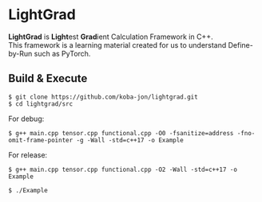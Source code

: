 # LightGrad
**LightGrad** is **Light**est **Grad**ient Calculation Framework in C++.<br>
This framework is a learning material created for us to understand Define-by-Run such as PyTorch.<br>

## Build & Execute

~~~
$ git clone https://github.com/koba-jon/lightgrad.git
$ cd lightgrad/src
~~~

For debug:
~~~
$ g++ main.cpp tensor.cpp functional.cpp -O0 -fsanitize=address -fno-omit-frame-pointer -g -Wall -std=c++17 -o Example
~~~

For release:
~~~
$ g++ main.cpp tensor.cpp functional.cpp -O2 -Wall -std=c++17 -o Example
~~~

~~~
$ ./Example
~~~
